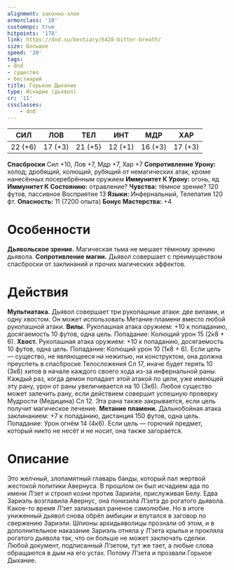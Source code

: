 ```yaml
---
alignment: законно-злое
armorclass: '18'
customnpc: true
hitpoints: '178'
link: https://dnd.su/bestiary/6428-bitter-breath/
size: Большое
speed: '20'
tags:
- dnd
- существо
- бестиарий
title: Горькое Дыхание
type: Исчадие (дьявол)
cr: '11'
cssclasses:
    - dnd
---
```



| СИЛ | ЛОВ | ТЕЛ | ИНТ | МДР | ХАР |
|---|---|---|---|---|---|
| 22 (+6) | 17 (+3) | 21 (+5) | 12 (+1) | 16 (+3) | 17 (+3) |
**Спасброски** Сил +10, Лов +7, Мдр +7, Хар +7
**Сопротивление Урону:** холод; дробящий, колющий, рубящий от немагических атак, кроме нанесённых посеребрённым оружием
**Иммунитет К Урону:** огонь, яд
**Иммунитет К Состоянию:** отравление?
**Чувства:** тёмное зрение? 120 футов, пассивное Восприятие 13
**Языки:** Инфернальный, Телепатия 120 фт.
**Опасность:** 11 (7200 опыта)
**Бонус Мастерства:** +4


# Особенности
**Дьявольское зрение.** Магическая тьма не мешает тёмному зрению дьявола.
**Сопротивление магии.** Дьявол совершает с преимуществом спасброски от заклинаний и прочих магических эффектов.


# Действия
**Мультиатака.** Дьявол совершает три рукопашные атаки: две вилами, и одну хвостом. Он может использовать Метание пламени вместо любой рукопашной атаки.
**Вилы.** Рукопашная атака оружием: +10 к попаданию, досягаемость 10 футов, одна цель. Попадание: Колющий урон 15 (2к8 + 6).
**Хвост.** Рукопашная атака оружием: +10 к попаданию, досягаемость 10 футов, одна цель. Попадание: Колющий урон 10 (1к8 + 6). Если цель — существо, не являющееся ни нежитью, ни конструктом, она должна преуспеть в спасброске Телосложения Сл 17, иначе будет терять 10 (3к6) хитов в начале каждого своего хода из-за инфернальной раны. Каждый раз, когда демон попадает этой атакой по цели, уже имеющей эту рану, урон от раны увеличивается на 10 (3к6). Любое существо может залечить рану, если действием совершит успешную проверку Мудрости (Медицина) Сл 12. Эта рана также закрывается, если цель получит магическое лечение.
**Метание пламени.** Дальнобойная атака заклинанием: +7 к попаданию, дистанция 150 футов, одна цель. Попадание: Урон огнём 14 (4к6). Если цель — горючий предмет, который никто не несёт и не носит, она также загорается.


# Описание
Это желчный, злопамятный главарь банды, который пал жертвой жестокой политики Авернуса. В прошлом он был исчадием ада по имени Л’зет и строил козни против Зариэли, прислуживая Белу. Едва Зариэль возглавила Авернус, она понизила Л’зета до рогатого дьявола. Какое-то время Л’зет зализывал раненое самолюбие. Но в итоге униженный дьявол снова обрёл амбиции и впутался в заговор по свержению Зариэли. Шпионы архидьяволицы прознали об этом, и в дополнительное наказание Зариэль отняла у Л’зета крылья и прокляла рогатого дьявола так, что он больше не может заключать сделки. Любой документ, подписанный Л’зетом, тут же тает, а любые слова обращаются в дым на его устах. Потому Л’зета и прозвали Горькое Дыхание.